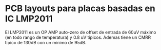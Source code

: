 # PCB layouts para placas basadas en IC LMP2011

El LMP2011 es un OP AMP auto-zero de offset de entrada de 60uV máximo (en todo rango de temperatura) y 0.8 uV tipicos. Ademas tiene un CMRR tipico de 130dB con un minimo de  95dB.
